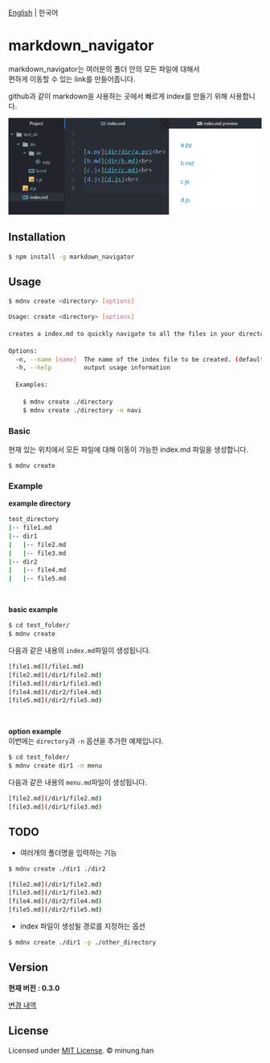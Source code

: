 [English](README.md) | 한국어

# markdown_navigator

markdown_navigator는 여러분의 폴더 안의 모든 파일에 대해서  
편하게 이동할 수 있는 link를 만들어줍니다.

github과 같이 markdown을 사용하는 곳에서 빠르게 index를 만들기 위해 사용합니다.

![example](example.PNG)

## Installation 
```bash
$ npm install -g markdown_navigator
```
## Usage
```bash
$ mdnv create <directory> [options]
```
```bash
Usage: create <directory> [options]

creates a index.md to quickly navigate to all the files in your directory.

Options:
  -n, --name [name]  The name of the index file to be created. (default: "index")
  -h, --help         output usage information

  Examples:

    $ mdnv create ./directory
    $ mdnv create ./directory -n navi
```



### Basic
현재 있는 위치에서 모든 파일에 대해 이동이 가능한 index.md 파일을 생성합니다.
```
$ mdnv create
```


### Example  
**example directory**
```bash
test_directory
|-- file1.md
|-- dir1
|   |-- file2.md
|   |-- file3.md
|-- dir2
|   |-- file4.md
|   |-- file5.md
```
<br/>

**basic example**
```bash
$ cd test_folder/
$ mdnv create
```
다음과 같은 내용의 `index.md`파일이 생성됩니다.
```bash
[file1.md](/file1.md)  
[file2.md](/dir1/file2.md)  
[file3.md](/dir1/file3.md)  
[file4.md](/dir2/file4.md)  
[file5.md](/dir2/file5.md)
```
<br/>  

**option example**  
이번에는 `directory`과 `-n` 옵션을 추가한 예제입니다.
```bash
$ cd test_folder/
$ mdnv create dir1 -n menu
```
다음과 같은 내용의 `menu.md`파일이 생성됩니다.
```bash
[file2.md](/dir1/file2.md)
[file3.md](/dir1/file3.md)
```

## TODO
- 여러개의 폴더명을 입력하는 기능
```bash
$ mdnv create ./dir1 ./dir2
```
```bash
[file2.md](/dir1/file2.md)
[file3.md](/dir1/file3.md)
[file4.md](/dir2/file4.md)
[file5.md](/dir2/file5.md)
```

- index 파일이 생성될 경로를 지정하는 옵션
```bash
$ mdnv create ./dir1 -p ./other_directory
```

## Version

**현재 버전 : 0.3.0**  

[변경 내역](CHANGELOG.md)

## License

Licensed under [MIT License](LICENSE). © minung.han
